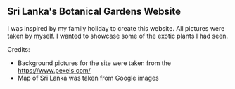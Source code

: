 ## Sri Lanka's Botanical Gardens Website

I was inspired by my family holiday to create this website. All pictures were taken by myself. I wanted to showcase some of the exotic plants I had seen. 

Credits:
* Background pictures for the site were taken from the https://www.pexels.com/
* Map of Sri Lanka was taken from Google images